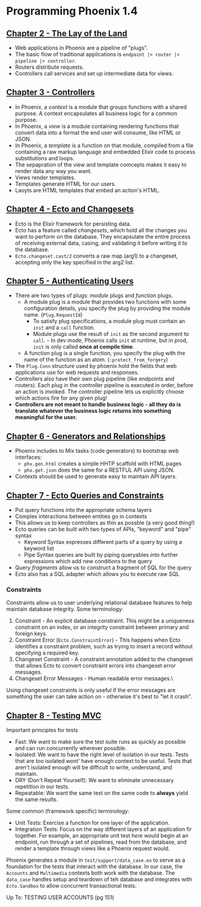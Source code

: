 # Programming Phoenix 1.4


## [Chapter 2 - The Lay of the Land](Chapter%2002/)
- Web applications in Phoenix are a pipeline of "plugs".
- The basic flow of traditional applications is `endpoint |> router |> pipeline |> controller`.
- Routers distribute requests.
- Controllers call services and set up intermediate data for views.

## [Chapter 3 - Controllers](Chapter%2003/)
- In Phoenix, a _context_ is a module that groups functions with a shared purpose. A context encapsulates all business logic for a common purpose. 
- In Phoenix, a _view_ is a module containing rendering functions that convert data into a format the end user will consume, like HTML or JSON.
- In Phoenix, a _template_ is a function on that module, compiled from a file containing a raw markup language and embedded Elixir code to process substitutions and loops.
- The sepapration of the view and template comcepts makes it easy to render data any way you want.
- Views render templates. 
- Templates generate HTML for our users.
- Laoyts are HTML templates that embed an action's HTML.

## [Chapter 4 - Ecto and Changesets](Chapter%2004/)
- Ecto is the Elixir framework for persisting data.
- Ecto has a feature called _changesets_, which hold all the changes you want to perform on the database. They encapsulate the entire process of receiving external data, casing, and validating it before writing it to the database.
- `Ecto.changeset.cast/2` converts a raw map (arg1) to a changeset, accepting only the key specified in the arg2 list. 

## [Chapter 5 - Authenticating Users](Chapter%2005/)
- There are two types of plugs: _module_ plugs and _function_ plugs. 
    - A module plug is a module that provides two functions with some configuration details, you specify the plug by providing the module name. (`Plug.RequestId`)
        - To satisfy plug specifications, a module plug must contain an `init` and a `call` function.
        - Module plugs use the result of `init` as the second argument to `call`. - In dev mode, Phoenix calls `init` at runtime, but in prod, `init` is only called **once at compile time**.
    - A function plug is a single function, you specify the plug with the name of the function as an atom. (`:protect_from_forgery`)
- The `Plug.Conn` structure used by phoenix hold the fields that web applications use for web requests and responses.
- Controllers also have their own plug pipeline (like endpoints and routers). Each plug in the controller pipeline is executed in order, before an action is invoked. The controller pipeline lets us explicitly choose which actions fire for any given plug!
- **Controllers are not meant to handle business logic - all they do is translate whatever the business logic returns into something meaningful for the user.**

## [Chapter 6 - Generators and Relationships](Chapter%2006/)
- Phoenix includes to Mix tasks (code generators) to bootstrap web interfaces:
    - `phx.gen.html` creates a simple HHTP scaffold with HTML pages
    - `phx.get.json` does the same for a RESTFUL API using JSON.
- Contexts should be used to generate easy to maintain API layers.

## [Chapter 7 - Ecto Queries and Constraints](Chapter%2007/)
- Put query functions into the appropriate schema layers
- Complex interactions between entities go in contexts
- This allows us to keep controllers as thin as possble (a very good thing!)
- Ecto queries can be built with two types of APIs, "keyword" and "pipe" syntax
    - Keyword Syntax expresses different parts of a query by using a keyword list
    - Pipe Syntax queries are built by piping queryables _into_ further expressions which add new conditions to the query
- Query _fragments_ allow us to construct a fragment of SQL for the query
- Ecto also has a SQL adapter which allows you to execute raw SQL

### Constraints
Constraints allow us to user underlying relational database features to help maintain database integrity. Some terminology:
1. Constraint - An explicit database constraint. This might be a uniqueness constraint on an index, or an integrity constraint between primary and foreign keys.
2. Constraint Error (`Ecto.ConstraintError`) - This happens when Ecto identifies a constraint problem, such as trying to insert a record without specifying a required key.
3. Changeset Constraint - A constraint annotation added to the changeset that allows Ecto to convert constraint errors into changeset error messages.
4. Changeset Error Messages - Human readable error messages.\

Using changeset constraints is only useful if the error messages are something the user can take action on - otherwise it's best to "let it crash".

## [Chapter 8 - Testing MVC](Chapter%2008)
Important principles for tests
- Fast: We want to make sure the test suite runs as quickly as possible and can run concurrently wherever possible.
- Isolated: We want to have the right level of isolation in our tests. Tests that are _too_ isolated wont' have enough context to be useful. Tests that aren't isolated enough will be difficult to write, understand, and maintain.
- DRY (Don't Repeat Yourself): We want to eliminate unnecessary repetition in our tests.
- Repeatable: We want the same test on the same code to **always** yield the same results.

Some common (framework specific) terminology:
- Unit Tests: Exercise a function for one layer of the application. 
- Integration Tests: Focus on the way different layers of an application fir together. For example, an appropriate unit test _here_ would begin at an endpoint, run through a set of pipelines, read from the database, and render a template through views like a Phoenix request would.

Phoenix generates a module in `test/support/data_case.ex` to serve as a foundation for the tests that interact with the database. In our case, the `Accounts` and `Multimedia` contexts both work with the database. The `data_case` handles setup and teardown of teh database and integrates with `Ecto.Sandbox` to allow concurrent transactional tests.

Up To: TESTING USER ACCOUNTS (pg 151)
